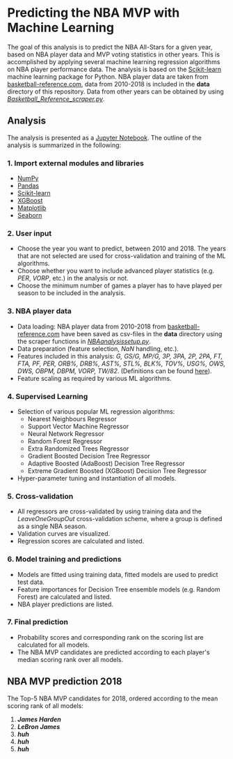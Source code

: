 # Predicting the NBA MVP with Machine Learning

The goal of this analysis is to predict the NBA All-Stars for a given year, based on NBA player data and MVP voting statistics in other years. This is accomplished by applying several machine learning regression algorithms on NBA player performance data. The analysis is based on the [Scikit-learn](http://scikit-learn.org) machine learning package for Python. NBA player data are taken from [basketball-reference.com](https://www.basketball-reference.com), data from 2010-2018 is included in the **data** directory of this repository. Data from other years can be obtained by using [*Basketball_Reference_scraper.py*](Basketball_Reference_scraper.py).  

## Analysis

The analysis is presented as a [Jupyter Notebook](NBA_MVP.ipynb). The outline of the analysis is summarized in the following:

### 1. Import external modules and libraries

- [NumPy](http://www.numpy.org)
- [Pandas](https://pandas.pydata.org)
- [Scikit-learn](http://scikit-learn.org)
- [XGBoost](http://xgboost.readthedocs.io/en/latest/)
- [Matplotlib](https://matplotlib.org/)
- [Seaborn](https://seaborn.pydata.org/)

### 2. User input

- Choose the year you want to predict, between 2010 and 2018. The years that are not selected are used for cross-validation and training of the ML algorithms.
- Choose whether you want to include advanced player statistics (e.g. *PER*, *VORP*, etc.) in the analysis or not.
- Choose the minimum number of games a player has to have played per season to be included in the analysis.

### 3. NBA player data

- Data loading: NBA player data from 2010-2018 from [basketball-reference.com](https://www.basketball-reference.com) have been saved as csv-files in the **data** directory using the scraper functions in [*NBAanalysissetup.py*](NBAanalysissetup.py).
- Data preparation (feature selection, *NaN* handling, etc.).
- Features included in this analysis: *G, GS/G, MP/G, 3P, 3PA, 2P, 2PA, FT, FTA, PF, PER, ORB%, DRB%, AST%, STL%, BLK%, TOV%, USG%, OWS, DWS, OBPM, DBPM, VORP, TW/82*. (Definitions can be found [here](https://www.basketball-reference.com/about/glossary.html)).
- Feature scaling as required by various ML algorithms.

### 4. Supervised Learning

- Selection of various popular ML regression algorithms:
	- Nearest Neighbours Regressor
	- Support Vector Machine Regressor
	- Neural Network Regressor
	- Random Forest Regressor
	- Extra Randomized Trees Regressor
	- Gradient Boosted Decision Tree Regressor
	- Adaptive Boosted (AdaBoost) Decision Tree Regressor
	- Extreme Gradient Boosted (XGBoost) Decision Tree Regressor
- Hyper-parameter tuning and instantiation of all models.

### 5. Cross-validation 

- All regressors are cross-validated by using training data and the *LeaveOneGroupOut* cross-validation scheme, where a group is defined as a single NBA season.
- Validation curves are visualized.
- Regression scores are calculated and listed.

### 6. Model training and predictions

- Models are fitted using training data, fitted models are used to predict test data.
- Feature importances for Decision Tree ensemble models (e.g. Random Forest) are calculated and listed.
- NBA player predictions are listed.

### 7. Final prediction

- Probability scores and corresponding rank on the scoring list are calculated for all models.
- The NBA MVP candidates are predicted according to each player's median scoring rank over all models.

## NBA MVP prediction 2018

The Top-5 NBA MVP candidates for 2018, ordered according to the mean scoring rank of all models:

1. ***James Harden*** 
2. ***LeBron James*** 
3. ***huh***
4. ***huh***
5. ***huh***
